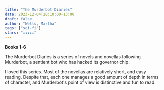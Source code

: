 ```yaml
---
title: "The Murderbot Diaries"
date: 2023-12-04T20:10:00+13:00
draft: false
author: "Wells, Martha"
tags: ["sci-fi"]
stars: "★★★★★"
---
```


**Books 1-6**

The Murderbot Diaries is a series of novels and novellas following Murderbot, a sentient bot who has hacked its governor chip.  

I loved this series. Most of the novellas are relatively short, and easy reading. Despite that, each one manages a good amount of depth in terms of character, and Murderbot's point of view is distinctive and fun to read. 